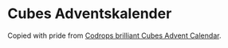 # Cubes Adventskalender
Copied with pride from [Codrops brilliant Cubes Advent Calendar](https://tympanus.net/codrops/2016/11/09/cubes-advent-calendar/).